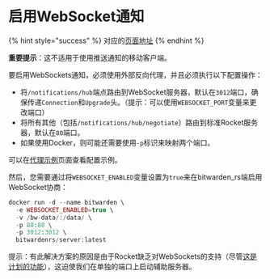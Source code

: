 # 启用WebSocket通知

{% hint style="success" %}
对应的[页面地址](https://github.com/dani-garcia/bitwarden_rs/wiki/Enabling-WebSocket-notifications)
{% endhint %}

**重要提示**：这不适用于使用推送通知的移动客户端。

要启用WebSockets通知，必须使用外部反向代理，并且必须执行以下配置操作：

* 将`/notifications/hub`端点路由到WebSocket服务器，默认在`3012`端口，确保传递`Connection`和`Upgrade`头。（提示：可以使用`WEBSOCKET_PORT`变量来更改端口）
* 将所有其他（包括`/notifications/hub/negotiate`）路由到标准Rocket服务器，默认在`80`端口。
* 如果使用Docker，则可能还需要使用`-p`标识来映射两个端口。

可以在[代理示例](../deployment/roxy-examples.md)页面查看配置示例。

然后，您需要通过将`WEBSOCKET_ENABLED`变量设置为`true`来在bitwarden\_rs端启用WebSocket协商：

```php
docker run -d --name bitwarden \
  -e WEBSOCKET_ENABLED=true \
  -v /bw-data/:/data/ \
  -p 80:80 \
  -p 3012:3012 \
  bitwardenrs/server:latest
```

提示：有此解决方案的原因是由于Rocket缺乏对WebSockets的支持（尽管[这是计划的功能](https://github.com/SergioBenitez/Rocket/issues/90)），这迫使我们在单独的端口上启动辅助服务器。  



